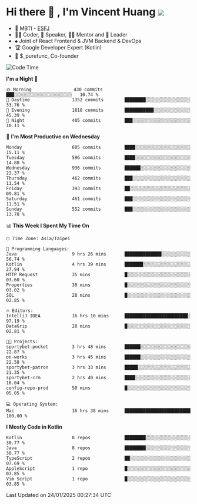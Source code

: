 # Hi there 👋 , I'm Vincent Huang ![](https://komarev.com/ghpvc/?username=Jian-Min-Huang)
- 👀 MBTI - [ESFJ](https://www.16personalities.com/esfj-personality)
- 👨‍💻 Coder, 🎤 Speaker, 👨‍🏫 Mentor and 🚀 Leader
- ♠️ Joint of React Frontend & JVM Backend & DevOps
- 🏆 Google Developer Expert (Kotlin)
- 💼 $_purefunc, Co-founder

<!--START_SECTION:waka-->
![Code Time](http://img.shields.io/badge/Code%20Time-4%2C877%20hrs%2038%20mins-blue)

**I'm a Night 🦉** 

```text
🌞 Morning                430 commits         ███░░░░░░░░░░░░░░░░░░░░░░   10.74 % 
🌆 Daytime                1352 commits        ████████░░░░░░░░░░░░░░░░░   33.76 % 
🌃 Evening                1818 commits        ███████████░░░░░░░░░░░░░░   45.39 % 
🌙 Night                  405 commits         ███░░░░░░░░░░░░░░░░░░░░░░   10.11 % 
```
📅 **I'm Most Productive on Wednesday** 

```text
Monday                   605 commits         ████░░░░░░░░░░░░░░░░░░░░░   15.11 % 
Tuesday                  596 commits         ████░░░░░░░░░░░░░░░░░░░░░   14.88 % 
Wednesday                936 commits         ██████░░░░░░░░░░░░░░░░░░░   23.37 % 
Thursday                 462 commits         ███░░░░░░░░░░░░░░░░░░░░░░   11.54 % 
Friday                   393 commits         ██░░░░░░░░░░░░░░░░░░░░░░░   09.81 % 
Saturday                 461 commits         ███░░░░░░░░░░░░░░░░░░░░░░   11.51 % 
Sunday                   552 commits         ███░░░░░░░░░░░░░░░░░░░░░░   13.78 % 
```


📊 **This Week I Spent My Time On** 

```text
🕑︎ Time Zone: Asia/Taipei

💬 Programming Languages: 
Java                     9 hrs 26 mins       ██████████████░░░░░░░░░░░   56.74 % 
Kotlin                   4 hrs 39 mins       ███████░░░░░░░░░░░░░░░░░░   27.94 % 
HTTP Request             35 mins             █░░░░░░░░░░░░░░░░░░░░░░░░   03.60 % 
Properties               30 mins             █░░░░░░░░░░░░░░░░░░░░░░░░   03.02 % 
SQL                      28 mins             █░░░░░░░░░░░░░░░░░░░░░░░░   02.85 % 

🔥 Editors: 
IntelliJ IDEA            16 hrs 10 mins      ████████████████████████░   97.19 % 
DataGrip                 28 mins             █░░░░░░░░░░░░░░░░░░░░░░░░   02.81 % 

🐱‍💻 Projects: 
sportybet-pocket         3 hrs 48 mins       ██████░░░░░░░░░░░░░░░░░░░   22.87 % 
on-works                 3 hrs 45 mins       ██████░░░░░░░░░░░░░░░░░░░   22.58 % 
sportybet-patron         3 hrs 33 mins       █████░░░░░░░░░░░░░░░░░░░░   21.35 % 
sportybet-crm            2 hrs 40 mins       ████░░░░░░░░░░░░░░░░░░░░░   16.04 % 
config-repo-prod         50 mins             █░░░░░░░░░░░░░░░░░░░░░░░░   05.05 % 

💻 Operating System: 
Mac                      16 hrs 38 mins      █████████████████████████   100.00 % 
```

**I Mostly Code in Kotlin** 

```text
Kotlin                   8 repos             ████████░░░░░░░░░░░░░░░░░   30.77 % 
Java                     8 repos             ████████░░░░░░░░░░░░░░░░░   30.77 % 
TypeScript               2 repos             ██░░░░░░░░░░░░░░░░░░░░░░░   07.69 % 
AppleScript              1 repo              █░░░░░░░░░░░░░░░░░░░░░░░░   03.85 % 
Vim Script               1 repo              █░░░░░░░░░░░░░░░░░░░░░░░░   03.85 % 
```




 Last Updated on 24/01/2025 00:27:34 UTC
<!--END_SECTION:waka-->

